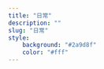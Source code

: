 ```yaml
---
title: "日常"
description: ""
slug: "日常"
style:
    background: "#2a9d8f"
    color: "#fff"
---
```



